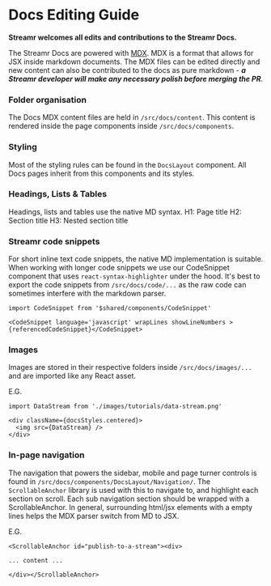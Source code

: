 # Docs Editing Guide
**Streamr welcomes all edits and contributions to the Streamr Docs.**

The Streamr Docs are powered with [MDX](https://github.com/mdx-js/mdx). MDX is a format that allows for JSX inside markdown documents. The MDX files can be edited directly and new content can also be contributed to the docs as pure markdown -  ***a Streamr developer will make any necessary polish before merging the PR***.

### Folder organisation
The Docs MDX content files are held in `/src/docs/content`. This content is rendered inside the page components inside `/src/docs/components`.

### Styling
Most of the styling rules can be found in the `DocsLayout` component. All Docs pages inherit from this components and its styles. 

### Headings, Lists & Tables
Headings, lists and tables use the native MD syntax.
H1: Page title
H2: Section title
H3: Nested section title 

### Streamr code snippets
For short inline text code snippets, the native MD implementation is suitable. When working with longer code snippets we use our CodeSnippet component that uses `react-syntax-highlighter` under the hood. It's best to export the code snippets from `/src/docs/code/...` as the raw code can sometimes interfere with the markdown parser. 

```
import CodeSnippet from '$shared/components/CodeSnippet'

<CodeSnippet language='javascript' wrapLines showLineNumbers >{referencedCodeSnippet}</CodeSnippet> 

```

### Images
Images are stored in their respective folders inside `/src/docs/images/...` and are imported like any React asset. 

E.G. 

```
import DataStream from './images/tutorials/data-stream.png'

<div className={docsStyles.centered}>
  <img src={DataStream} />
</div>
```

### In-page navigation
The navigation that powers the sidebar, mobile and page turner controls is found in `/src/docs/components/DocsLayout/Navigation/`. The `ScrollableAnchor` library is used with this to navigate to, and highlight each section on scroll. Each sub navigation section should be wrapped with a ScrollableAnchor. In general, surrounding html/jsx elements with a empty lines helps the MDX parser switch from MD to JSX.

E.G.

```
<ScrollableAnchor id="publish-to-a-stream"><div>

... content ... 

</div></ScrollableAnchor>
```